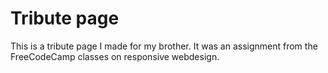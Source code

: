 # Tribute page

This is a tribute page I made for my brother. It was an assignment from the FreeCodeCamp classes on responsive webdesign. 